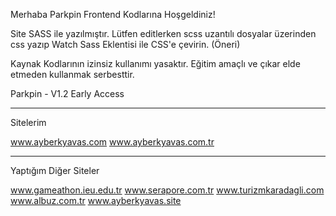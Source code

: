 Merhaba Parkpin Frontend Kodlarına Hoşgeldiniz!

Site SASS ile yazılmıştır. Lütfen editlerken scss uzantılı dosyalar üzerinden css yazıp Watch Sass Eklentisi ile CSS'e çevirin. (Öneri)

Kaynak Kodlarının izinsiz kullanımı yasaktır. Eğitim amaçlı ve çıkar elde etmeden kullanmak serbesttir.

Parkpin - V1.2 Early Access

---

Sitelerim

www.ayberkyavas.com
www.ayberkyavas.com.tr

---

Yaptığım Diğer Siteler

www.gameathon.ieu.edu.tr
www.serapore.com.tr
www.turizmkaradagli.com
www.albuz.com.tr
www.ayberkyavas.site
